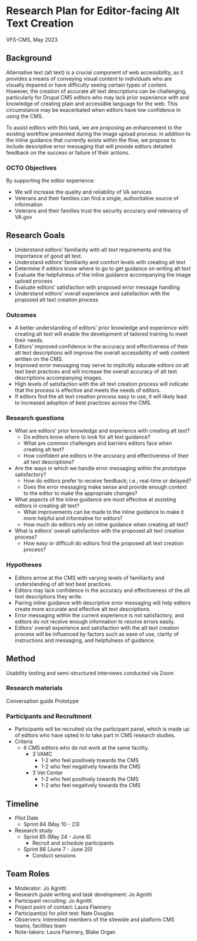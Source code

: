 # Research Plan for Editor-facing Alt Text Creation
VFS-CMS, May 2023
## Background
Alternative text (alt text) is a crucial component of web accessibility, as it provides a means of conveying visual content to individuals who are visually impaired or have difficulty seeing certain types of content. However, the creation of accurate alt text descriptions can be challenging, particularly for Drupal CMS editors who may lack prior experience with and knowledge of creating plain and accessible language for the web. This circumstance may be exacerbated when editors have low confidence in using the CMS.
 
To assist editors with this task, we are proposing an enhancement to the existing workflow presented during the image upload process: in addition to the inline guidance that currently exists within the flow, we propose to include descriptive error messaging that will provide editors detailed feedback on the success or failure of their actions.

### OCTO Objectives
By supporting the editor experience:
* We will increase the quality and reliability of VA services
* Veterans and their families can find a single, authoritative source of information
* Veterans and their families trust the security accuracy and relevancy of VA.gov
## Research Goals
* Understand editors’ familiarity with alt text requirements and the importance of good alt text.
* Understand editors’ familiarity and comfort levels with creating alt text 
* Determine if editors know where to go to get guidance on writing alt text
* Evaluate the helpfulness of the inline guidance accompanying the image upload process 
* Evaluate editors’ satisfaction with proposed error message handling
* Understand editors’ overall experience and satisfaction with the proposed alt text creation process 
### Outcomes

* A better understanding of editors’ prior knowledge and experience with creating alt text will enable the development of tailored training to meet their needs. 
* Editors’ improved confidence in the accuracy and effectiveness of their alt text descriptions will improve the overall accessibility of web content written on the CMS. 
* Improved error messaging may serve to implicitly educate editors on alt text best practices and will increase the overall accuracy of alt text descriptions accompanying images. 
* High levels of satisfaction with the alt text creation process will indicate that the process is effective and meets the needs of editors. 
* If editors find the alt text creation process easy to use, it will likely lead to increased adoption of best practices across the CMS. 
### Research questions
* What are editors’ prior knowledge and experience with creating alt text?
  * Do editors know where to look for alt text guidance?
  * What are common challenges and barriers editors face when creating alt text? 
  * How confident are editors in the accuracy and effectiveness of their alt text descriptions?
* Are the ways in which we handle error messaging within the prototype satisfactory?
  * How do editors prefer to receive feedback; i.e., real-time or delayed? 
  * Does the error messaging make sense and provide enough context to the editor to make the appropriate changes?
* What aspects of the inline guidance are most effective at assisting editors in creating alt text?
  * What improvements can be made to the inline guidance to make it more helpful and informative for editors?
  * How much do editors rely on inline guidance when creating alt text?
* What is editors’ overall satisfaction with the proposed alt text creation process?
  * How easy or difficult do editors find the proposed alt text creation process?

### Hypotheses
* Editors arrive at the CMS with varying levels of familiarity and understanding of alt text best practices. 
* Editors may lack confidence in the accuracy and effectiveness of the alt text descriptions they write. 
* Pairing inline guidance with descriptive error messaging will help editors create more accurate and effective alt text descriptions. 
* Error messaging within the current experience is not satisfactory, and editors do not receive enough information to resolve errors easily. 
* Editors’ overall experience and satisfaction with the alt text creation process will be influenced by factors such as ease of use, clarity of instructions and messaging, and helpfulness of guidance.
## Method
Usability testing and semi-structured interviews conducted via Zoom 
### Research materials
Conversation guide 
Prototype
### Participants and Recruitment
* Participants will be recruited via the participant panel, which is made up of editors who have opted in to take part in CMS research studies. 
* Criteria
  * 6 CMS editors who do not work at the same facility.
    * 3 VAMC
      * 1-2 who feel positively towards the CMS
      * 1-2 who feel negatively towards the CMS
    * 3 Vet Center
      * 1-2 who feel positively towards the CMS
      * 1-2 who feel negatively towards the CMS
## Timeline 
* Pilot Date
   * Sprint 84 (May 10 - 23) 
* Research study
    * Sprint 85 (May 24 - June 6) 
      * Recruit and schedule participants
    * Sprint 86 (June 7 - June 20)
      * Conduct sessions
## Team Roles
* Moderator: Jo Agnitti
* Research guide writing and task development: Jo Agnitti
* Participant recruiting: Jo Agnitti
* Project point of contact: Laura Flannery
* Participant(s) for pilot test: Nate Douglas
* Observers: Interested members of the sitewide and platform CMS teams, facilities team 
* Note-takers: Laura Flannery, Blake Organ

